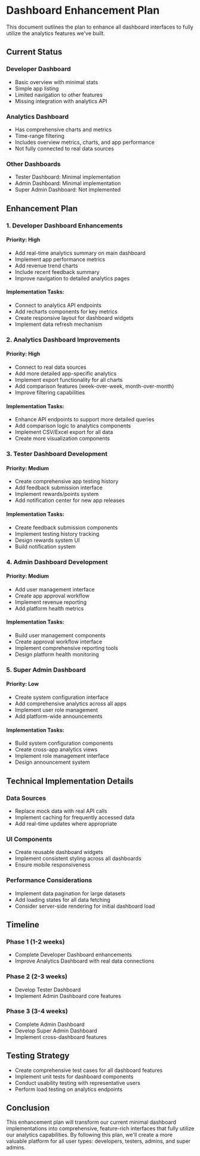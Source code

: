 # Dashboard Enhancement Plan

This document outlines the plan to enhance all dashboard interfaces to fully utilize the analytics features we've built.

## Current Status

### Developer Dashboard
- Basic overview with minimal stats
- Simple app listing
- Limited navigation to other features
- Missing integration with analytics API

### Analytics Dashboard
- Has comprehensive charts and metrics
- Time-range filtering
- Includes overview metrics, charts, and app performance
- Not fully connected to real data sources

### Other Dashboards
- Tester Dashboard: Minimal implementation
- Admin Dashboard: Minimal implementation
- Super Admin Dashboard: Not implemented

## Enhancement Plan

### 1. Developer Dashboard Enhancements

#### Priority: High
- Add real-time analytics summary on main dashboard
- Implement app performance metrics
- Add revenue trend charts
- Include recent feedback summary
- Improve navigation to detailed analytics pages

#### Implementation Tasks:
- Connect to analytics API endpoints
- Add recharts components for key metrics
- Create responsive layout for dashboard widgets
- Implement data refresh mechanism

### 2. Analytics Dashboard Improvements

#### Priority: High
- Connect to real data sources
- Add more detailed app-specific analytics
- Implement export functionality for all charts
- Add comparison features (week-over-week, month-over-month)
- Improve filtering capabilities

#### Implementation Tasks:
- Enhance API endpoints to support more detailed queries
- Add comparison logic to analytics components
- Implement CSV/Excel export for all data
- Create more visualization components

### 3. Tester Dashboard Development

#### Priority: Medium
- Create comprehensive app testing history
- Add feedback submission interface
- Implement rewards/points system
- Add notification center for new app releases

#### Implementation Tasks:
- Create feedback submission components
- Implement testing history tracking
- Design rewards system UI
- Build notification system

### 4. Admin Dashboard Development

#### Priority: Medium
- Add user management interface
- Create app approval workflow
- Implement revenue reporting
- Add platform health metrics

#### Implementation Tasks:
- Build user management components
- Create approval workflow interface
- Implement comprehensive reporting tools
- Design platform health monitoring

### 5. Super Admin Dashboard

#### Priority: Low
- Create system configuration interface
- Add comprehensive analytics across all apps
- Implement user role management
- Add platform-wide announcements

#### Implementation Tasks:
- Build system configuration components
- Create cross-app analytics views
- Implement role management interface
- Design announcement system

## Technical Implementation Details

### Data Sources
- Replace mock data with real API calls
- Implement caching for frequently accessed data
- Add real-time updates where appropriate

### UI Components
- Create reusable dashboard widgets
- Implement consistent styling across all dashboards
- Ensure mobile responsiveness

### Performance Considerations
- Implement data pagination for large datasets
- Add loading states for all data fetching
- Consider server-side rendering for initial dashboard load

## Timeline

### Phase 1 (1-2 weeks)
- Complete Developer Dashboard enhancements
- Improve Analytics Dashboard with real data connections

### Phase 2 (2-3 weeks)
- Develop Tester Dashboard
- Implement Admin Dashboard core features

### Phase 3 (3-4 weeks)
- Complete Admin Dashboard
- Develop Super Admin Dashboard
- Implement cross-dashboard features

## Testing Strategy

- Create comprehensive test cases for all dashboard features
- Implement unit tests for dashboard components
- Conduct usability testing with representative users
- Perform load testing on analytics endpoints

## Conclusion

This enhancement plan will transform our current minimal dashboard implementations into comprehensive, feature-rich interfaces that fully utilize our analytics capabilities. By following this plan, we'll create a more valuable platform for all user types: developers, testers, admins, and super admins.
